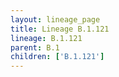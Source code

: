 ```yaml
---
layout: lineage_page
title: Lineage B.1.121
lineage: B.1.121
parent: B.1
children: ['B.1.121']
---
```

